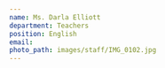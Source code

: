 ```yaml
---
name: Ms. Darla Elliott
department: Teachers
position: English
email:
photo_path: images/staff/IMG_0102.jpg
---
```



